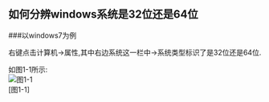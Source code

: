 如何分辨windows系统是32位还是64位
---

###以windows7为例   

右键点击计算机->属性,其中右边系统这一栏中->系统类型标识了是32位还是64位.

如图1-1所示:   
![图1-1](../../img/windows/1-1.png)   
[图1-1]